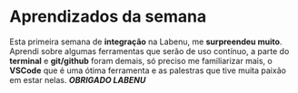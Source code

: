 # Aprendizados da semana
Esta primeira semana de **integração** na Labenu, me **surpreendeu muito**. Aprendi sobre algumas ferramentas que serão de uso contínuo, a parte do **terminal** e **git/github** foram demais, só preciso me familiarizar mais, o **VSCode** que é uma ótima ferramenta e as palestras que tive muita paixão em estar nelas. ***OBRIGADO LABENU***